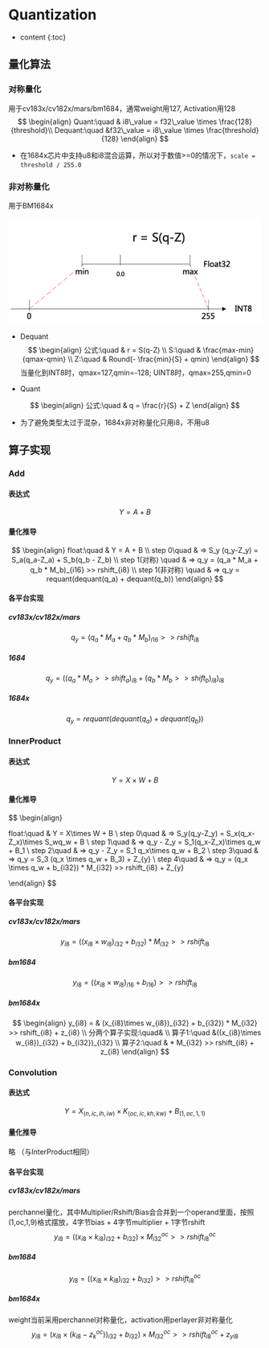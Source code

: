 # Quantization

* content
{:toc}


## 量化算法

### 对称量化

用于cv183x/cv182x/mars/bm1684，通常weight用127, Activation用128
$$
\begin{align}
Quant:\quad & i8\_value = f32\_value \times \frac{128}{threshold}\\
Dequant:\quad &f32\_value = i8\_value \times \frac{threshold}{128}
\end{align}
$$

* 在1684x芯片中支持u8和i8混合运算，所以对于数值>=0的情况下，`scale = threshold / 255.0`

### 非对称量化

用于BM1684x

![](./assets/quant_asym.png)

* Dequant
  $$
  \begin{align}
  公式:\quad & r = S(q-Z) \\
  S:\quad & \frac{max-min}{qmax-qmin} \\
  Z:\quad & Round(- \frac{min}{S} + qmin)
  \end{align}
  $$
  当量化到INT8时，qmax=127,qmin=-128; UINT8时，qmax=255,qmin=0

* Quant

$$
\begin{align}
公式:\quad & q = \frac{r}{S} + Z
\end{align}
$$

* 为了避免类型太过于混杂，1684x非对称量化只用i8，不用u8

## 算子实现

### Add

#### 表达式

$$
Y = A + B
$$

#### 量化推导

$$
\begin{align}
float:\quad & Y = A + B \\
step 0\quad & => S_y (q_y-Z_y) = S_a(q_a-Z_a) + S_b(q_b - Z_b) \\
step 1(对称) \quad & => q_y = (q_a * M_a + q_b * M_b)_{i16} >> rshift_{i8} \\
step 1(非对称) \quad & => q_y = requant(dequant(q_a) + dequant(q_b))
\end{align}
$$



#### 各平台实现

##### cv183x/cv182x/mars

$$
q_y = (q_a * M_a + q_b * M_b)_{i16} >> rshift_{i8}
$$


##### 1684

$$
q_y = ((q_a * M_a >> shift_a)_{i8} + (q_b * M_b >> shift_b)_{i8})_{i8}
$$


##### 1684x

$$
q_y = requant(dequant(q_a) + dequant(q_b))
$$




### InnerProduct

#### 表达式

$$
Y = X\times W + B
$$

#### 量化推导

$$
\begin{align}

float:\quad & Y = X\times W + B \\
step 0\quad & => S_y(q_y-Z_y) = S_x(q_x-Z_x)\times S_wq_w + B \\
step 1\quad & => q_y - Z_y = S_1(q_x-Z_x)\times q_w + B_1 \\
step 2\quad & => q_y - Z_y = S_1 q_x\times q_w  + B_2 \\
step 3\quad & => q_y = S_3 (q_x \times q_w + B_3) + Z_{y} \\
step 4\quad & => q_y = (q_x \times q_w + b_{i32}) * M_{i32} >> rshift_{i8} + Z_{y}

\end{align}
$$


#### 各平台实现

##### cv183x/cv182x/mars

$$
y_{i8} = ((x_{i8}\times w_{i8})_{i32} + b_{i32}) * M_{i32} >> rshift_{i8}
$$

##### bm1684

$$
y_{i8} = ((x_{i8}\times w_{i8})_{i16} + b_{i16}) >> rshift_{i8}
$$

##### bm1684x

$$
\begin{align}
y_{i8} = & (x_{i8}\times w_{i8})_{i32} + b_{i32}) * M_{i32} >> rshift_{i8} + z_{i8} \\
分两个算子实现:\quad& \\
算子1:\quad &((x_{i8}\times w_{i8})_{i32} + b_{i32})_{i32} \\
算子2:\quad & * M_{i32} >> rshift_{i8} + z_{i8}
\end{align}
$$



### Convolution

#### 表达式

$$
Y = X_{(n,ic,ih,iw)}\times K_{(oc,ic,kh,kw)} + B_{(1,oc,1,1)}
$$

#### 量化推导

略 （与InterProduct相同）

#### 各平台实现

##### cv183x/cv182x/mars

perchannel量化，其中Multiplier/Rshift/Bias会合并到一个operand里面，按照(1,oc,1,9)格式摆放，4字节bias + 4字节multiplier + 1字节rshift
$$
y_{i8} = ((x_{i8}\times k_{i8})_{i32}+b_{i32})\times M_{i32}^{oc} >> rshift_{i8}^{oc}
$$

##### bm1684

$$
y_{i8} = ((x_{i8}\times k_{i8})_{i32}+b_{i32})>> rshift_{i8}^{oc}
$$

##### bm1684x

weight当前采用perchannel对称量化，activation用perlayer非对称量化
$$
y_{i8} = (x_{i8}\times (k_{i8}-z_{k}^{oc}))_{i32}+b_{i32})\times M_{i32}^{oc} >> rshift_{i8}^{oc} + z_{yi8}
$$

